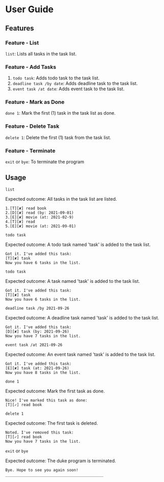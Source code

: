 # User Guide

## Features 

### Feature - List

`list`: Lists all tasks in the task list.

### Feature - Add Tasks

1. `todo task`: Adds todo task to the task list.
2. `deadline task /by date`: Adds deadline task to the task list.
3. `event task /at date`: Adds event task to the task list.

### Feature - Mark as Done

`done 1`: Mark the first (1) task in the task list as done.

### Feature - Delete Task

`delete 1`: Delete the first (1) task from the task list.

### Feature - Terminate

`exit` or `bye`: To terminate the program


## Usage

`list`

Expected outcome:
All tasks in the task list are listed.

```
1.[T][✘] read book
2.[D][✘] read (by: 2021-09-01)
3.[E][✘] movie (at: 2021-02-9)
4.[T][✘] read
5.[E][✘] movie (at: 2021-09-01)
```

`todo task`

Expected outcome:
A todo task named 'task' is added to the task list.

```
Got it. I've added this task:
[T][✘] task
Now you have 6 tasks in the list.
```

`todo task`

Expected outcome:
A task named 'task' is added to the task list.

```
Got it. I've added this task:
[T][✘] task
Now you have 6 tasks in the list.
```

`deadline task /by 2021-09-26`

Expected outcome:
A deadline task named 'task' is added to the task list.

```
Got it. I've added this task:
[D][✘] task (by: 2021-09-26)
Now you have 7 tasks in the list.
```

`event task /at 2021-09-26`

Expected outcome:
An event task named 'task' is added to the task list.

```
Got it. I've added this task:
[E][✘] task (at: 2021-09-26)
Now you have 8 tasks in the list.
```

`done 1`

Expected outcome:
Mark the first task as done.

```
Nice! I've marked this task as done: 
[T][✓] read book
```

`delete 1`

Expected outcome:
The first task is deleted.

```
Noted. I've removed this task:
[T][✓] read book
Now you have 7 tasks in the list.
```


`exit` or `bye`

Expected outcome:
The duke program is terminated. 

```
Bye. Hope to see you again soon!
___________________________________________
```
